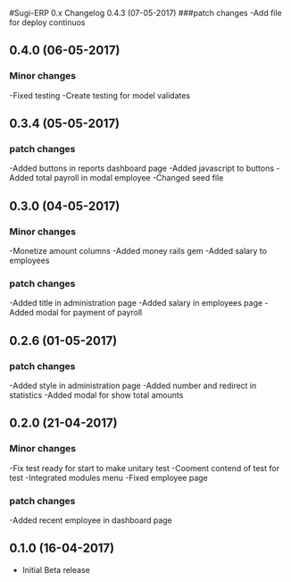 #Sugi-ERP 0.x Changelog
0.4.3 (07-05-2017)
###patch changes
-Add file for deploy continuos

0.4.0 (06-05-2017)
------
### Minor changes
-Fixed testing
-Create testing for model validates

0.3.4 (05-05-2017)
------
### patch changes
-Added buttons in reports dashboard page
-Added javascript to buttons
-Added total payroll in modal employee
-Changed seed file

0.3.0 (04-05-2017)
------
### Minor changes
-Monetize amount columns
-Added money rails gem
-Added salary to employees

### patch changes
-Added title in administration page
-Added salary in employees page
-Added modal for payment of payroll

0.2.6 (01-05-2017)
------
### patch changes
-Added style in administration page
-Added number and redirect in statistics
-Added modal for show total amounts

0.2.0 (21-04-2017)
------
### Minor changes
-Fix test ready for start to make unitary test
-Cooment contend of test for test
-Integrated modules menu
-Fixed employee page

### patch changes
-Added recent employee in dashboard page

0.1.0 (16-04-2017)
------
- Initial Beta release
